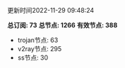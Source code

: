 更新时间2022-11-29 09:48:24

**总订阅: 73**
**总节点: 1266**
**有效节点: 388**
- trojan节点: 63
- v2ray节点: 295
- ss节点: 30
